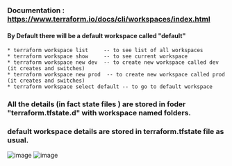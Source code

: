 ### Documentation : https://www.terraform.io/docs/cli/workspaces/index.html

#### By Default there will be a default workspace called "default"

    * terraform workspace list     -- to see list of all workspaces
    * terraform workspace show     -- to see current workspace
    * terraform workspace new dev  -- to create new workspace called dev (it creates and switches)
    * terraform workspace new prod  -- to create new workspace called prod (it creates and switches)
    * terraform workspace select default -- to go to default workspace
    
### All the details (in fact state files ) are stored in foder  "terraform.tfstate.d" with workspace named folders.
### default workspace details are stored in terraform.tfstate file as usual. 

![image](https://user-images.githubusercontent.com/45846027/127548518-1cc4f755-7993-4668-aa49-e606333c52fb.png)
![image](https://user-images.githubusercontent.com/45846027/127549383-03c23e77-9c64-4a25-a31a-8fbe7ae0a345.png)



